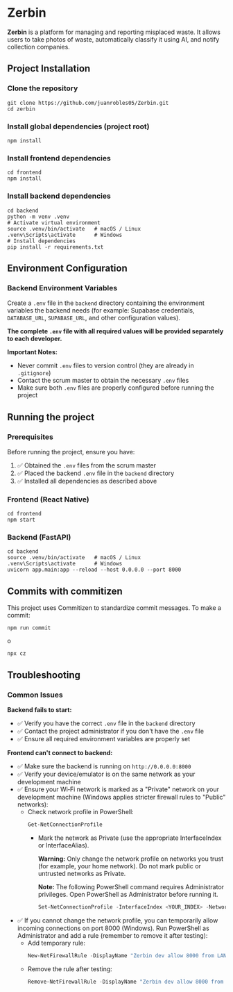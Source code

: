 # Zerbin

**Zerbin** is a platform for managing and reporting misplaced waste.
It allows users to take photos of waste, automatically classify it using AI, and notify collection companies.

## Project Installation

### Clone the repository
```
git clone https://github.com/juanrobles05/Zerbin.git
cd zerbin
```
### Install global dependencies (project root)
```
npm install
```
### Install frontend dependencies
```
cd frontend
npm install
```
### Install backend dependencies
```
cd backend
python -m venv .venv
# Activate virtual environment
source .venv/bin/activate   # macOS / Linux
.venv\Scripts\activate      # Windows
# Install dependencies
pip install -r requirements.txt
```

## Environment Configuration

### Backend Environment Variables
Create a `.env` file in the `backend` directory containing the environment variables the backend needs (for example: Supabase credentials, `DATABASE_URL`, `SUPABASE_URL`, and other configuration values).

**The complete `.env` file with all required values will be provided separately to each developer.**

**Important Notes:**
- Never commit `.env` files to version control (they are already in `.gitignore`)
- Contact the scrum master to obtain the necessary `.env` files
- Make sure both `.env` files are properly configured before running the project

## Running the project

### Prerequisites
Before running the project, ensure you have:
1. ✅ Obtained the `.env` files from the scrum master
2. ✅ Placed the backend `.env` file in the `backend` directory
4. ✅ Installed all dependencies as described above

### Frontend (React Native)
```
cd frontend
npm start
```
### Backend (FastAPI)
```
cd backend
source .venv/bin/activate   # macOS / Linux
.venv\Scripts\activate      # Windows
uvicorn app.main:app --reload --host 0.0.0.0 --port 8000
```
## Commits with commitizen
This project uses Commitizen to standardize commit messages.
To make a commit:
```
npm run commit
```
o
```
npx cz
```

## Troubleshooting

### Common Issues

**Backend fails to start:**
- ✅ Verify you have the correct `.env` file in the `backend` directory
- ✅ Contact the project administrator if you don't have the `.env` file
- ✅ Ensure all required environment variables are properly set

**Frontend can't connect to backend:**
- ✅ Make sure the backend is running on `http://0.0.0.0:8000`
- ✅ Verify your device/emulator is on the same network as your development machine
- ✅ Ensure your Wi‑Fi network is marked as a "Private" network on your development machine (Windows applies stricter firewall rules to "Public" networks):
	- Check network profile in PowerShell:
		```powershell
		Get-NetConnectionProfile
		```
		- Mark the network as Private (use the appropriate InterfaceIndex or InterfaceAlias).

            **Warning:** Only change the network profile on networks you trust (for example, your home network). Do not mark public or untrusted networks as Private.

            **Note:** The following PowerShell command requires Administrator privileges. Open PowerShell as Administrator before running it.
			```powershell
			Set-NetConnectionProfile -InterfaceIndex <YOUR_INDEX> -NetworkCategory Private
			```
- ✅ If you cannot change the network profile, you can temporarily allow incoming connections on port 8000 (Windows). Run PowerShell as Administrator and add a rule (remember to remove it after testing):
	- Add temporary rule:
		```powershell
		New-NetFirewallRule -DisplayName "Zerbin dev allow 8000 from LAN" -Direction Inbound -LocalPort 8000 -Protocol TCP -Action Allow -RemoteAddress 192.168.1.0/24 -Profile Private
		```
	- Remove the rule after testing:
		```powershell
		Remove-NetFirewallRule -DisplayName "Zerbin dev allow 8000 from LAN"
		```